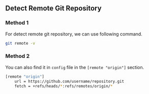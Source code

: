 ## Detect Remote Git Repository

### Method 1

For detect remote git repository, we can use following command.
```bash
git remote -v
```

### Method 2

You can also find it in `config` file in the `[remote "origin"]` section.
```bash
[remote "origin"]
    url = https://github.com/username/repository.git
    fetch = +refs/heads/*:refs/remotes/origin/*
```

